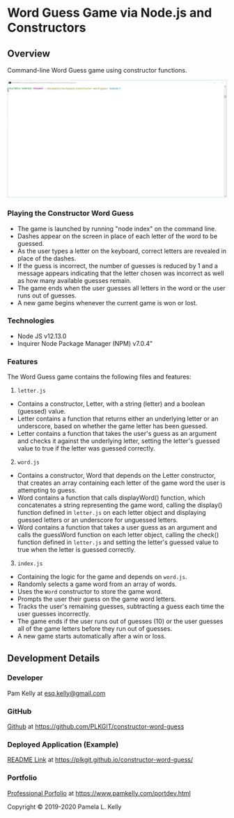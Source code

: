 # Word Guess Game via Node.js and Constructors

## Overview
Command-line Word Guess game using constructor functions.  

![Constructor Word Guess](images/constructor_word_game.gif)

### Playing the Constructor Word Guess
  * The game is launched by running "node index" on the command line.  
  * Dashes appear on the screen in place of each letter of the word to be guessed.  
  * As the user types a letter on the keyboard, correct letters are revealed in place of the dashes.
  * If the guess is incorrect, the number of guesses is reduced by 1 and a message appears indicating that the letter chosen was incorrect as well as how many available guesses remain.
  * The game ends when the user guesses all letters in the word or the user runs out of guesses.
  * A new game begins whenever the current game is won or lost.

### Technologies
  * Node JS v12.13.0
  * Inquirer Node Package Manager (NPM) v7.0.4"

### Features
The Word Guess game contains the following files and features:
1. `letter.js`
  * Contains a constructor, Letter, with a string (letter) and a boolean (guessed) value.
  * Letter contains a function that returns either an underlying letter or an underscore, based on whether the game letter has been guessed.
  * Letter contains a function that takes the user's guess as an argument and checks it against the underlying letter, setting the letter's guessed value to true if the letter was guessed correctly.
2. `word.js`
  * Contains a constructor, Word that depends on the Letter constructor, that creates an array containing each letter of the game word the user is attempting to guess.
  * Word contains a function that calls displayWord() function, which concatenates a string representing the game word, calling the display() function defined in `letter.js` on each letter object and displaying guessed letters or an underscore for unguessed letters.
  * Word contains a function that takes a user guess as an argument and calls the guessWord function on each letter object, calling the check() function defined in `letter.js` and setting the letter's guessed value to true when the letter is guessed correctly.
3. `index.js`
  * Containing the logic for the game and depends on `word.js`.
  * Randomly selects a game word from an array of words.
  * Uses the `Word` constructor to store the game word.
  * Prompts the user their guess on the game word letters.
  * Tracks the user's remaining guesses, subtracting a guess each time the user guesses incorrectly.
  * The game ends if the user runs out of guesses (10) or the user guesses all of the game letters before they run out of guesses.
  * A new game starts automatically after a win or loss.


## Development Details

### Developer
Pam Kelly at [esq.kelly@gmail.com](mailto:esq.kelly@gmail.com)

### GitHub
[Github](https://github.com/PLKGIT/constructor-word-guess) at https://github.com/PLKGIT/constructor-word-guess
### Deployed Application (Example)
[README Link](https://plkgit.github.io/constructor-word-guess/) at https://plkgit.github.io/constructor-word-guess/
### Portfolio
[Professional Porfolio](https://www.pamkelly.com/portdev.html) at https://www.pamkelly.com/portdev.html

Copyright &copy; 2019-2020 Pamela L. Kelly